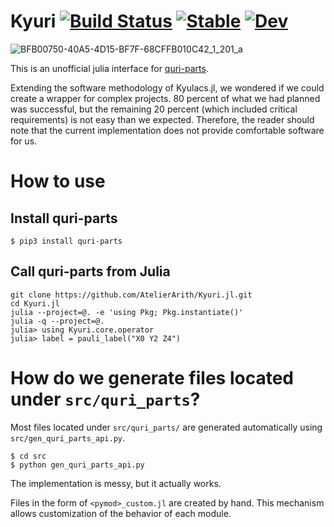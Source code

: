 # Kyuri [![Build Status](https://github.com/AtelierArith/Kyuri.jl/actions/workflows/CI.yml/badge.svg?branch=main)](https://github.com/AtelierArith/Kyuri.jl/actions/workflows/CI.yml?query=branch%3Amain) [![Stable](https://img.shields.io/badge/docs-stable-blue.svg)](https://AtelierArith.github.io/Kyuri.jl/stable/) [![Dev](https://img.shields.io/badge/docs-dev-blue.svg)](https://AtelierArith.github.io/Kyuri.jl/dev/)

![BFB00750-40A5-4D15-BF7F-68CFFB010C42_1_201_a](https://user-images.githubusercontent.com/16760547/212356653-7460c70e-0407-4926-af28-0b5c44afc4df.jpeg)

This is an unofficial julia interface for [quri-parts](https://quri-parts.qunasys.com/).

Extending the software methodology of Kyulacs.jl, we wondered if we could create a wrapper for complex projects. 80 percent of what we had planned was successful, but the remaining 20 percent (which included critical requirements) is not easy than we expected. Therefore, the reader should note that the current implementation does not provide comfortable software for us.

# How to use

## Install quri-parts

```console
$ pip3 install quri-parts
```

## Call quri-parts from Julia

```console
git clone https://github.com/AtelierArith/Kyuri.jl.git
cd Kyuri.jl
julia --project=@. -e 'using Pkg; Pkg.instantiate()'
julia -q --project=@.
julia> using Kyuri.core.operator
julia> label = pauli_label("X0 Y2 Z4")
```

# How do we generate files located under `src/quri_parts`?

Most files located under `src/quri_parts/` are generated automatically using `src/gen_quri_parts_api.py`.

```console
$ cd src
$ python gen_quri_parts_api.py
```

The implementation is messy, but it actually works.

Files in the form of `<pymod>_custom.jl` are created by hand. This mechanism allows customization of the behavior of each module.
